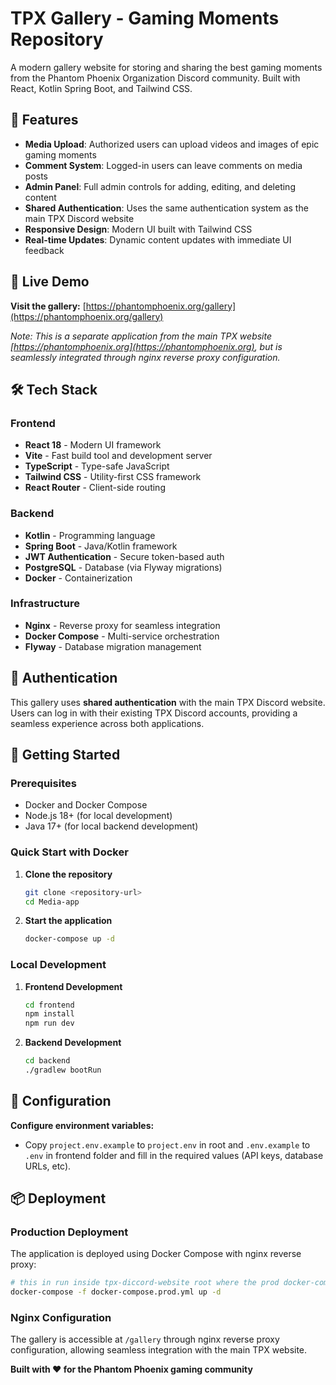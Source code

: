 # TPX Gallery - Gaming Moments Repository

A modern gallery website for storing and sharing the best gaming moments from the Phantom Phoenix Organization Discord community. Built with React, Kotlin Spring Boot, and Tailwind CSS.

## 🌟 Features

- **Media Upload**: Authorized users can upload videos and images of epic gaming moments
- **Comment System**: Logged-in users can leave comments on media posts
- **Admin Panel**: Full admin controls for adding, editing, and deleting content
- **Shared Authentication**: Uses the same authentication system as the main TPX Discord website
- **Responsive Design**: Modern UI built with Tailwind CSS
- **Real-time Updates**: Dynamic content updates with immediate UI feedback

## 🚀 Live Demo

**Visit the gallery:** [https://phantomphoenix.org/gallery](https://phantomphoenix.org/gallery)

*Note: This is a separate application from the main TPX website [https://phantomphoenix.org](https://phantomphoenix.org), but is seamlessly integrated through nginx reverse proxy configuration.*

## 🛠️ Tech Stack

### Frontend
- **React 18** - Modern UI framework
- **Vite** - Fast build tool and development server
- **TypeScript** - Type-safe JavaScript
- **Tailwind CSS** - Utility-first CSS framework
- **React Router** - Client-side routing

### Backend
- **Kotlin** - Programming language
- **Spring Boot** - Java/Kotlin framework
- **JWT Authentication** - Secure token-based auth
- **PostgreSQL** - Database (via Flyway migrations)
- **Docker** - Containerization

### Infrastructure
- **Nginx** - Reverse proxy for seamless integration
- **Docker Compose** - Multi-service orchestration
- **Flyway** - Database migration management

## 🔐 Authentication

This gallery uses **shared authentication** with the main TPX Discord website. Users can log in with their existing TPX Discord accounts, providing a seamless experience across both applications.

## 🚀 Getting Started

### Prerequisites
- Docker and Docker Compose
- Node.js 18+ (for local development)
- Java 17+ (for local backend development)

### Quick Start with Docker

1. **Clone the repository**
   ```bash
   git clone <repository-url>
   cd Media-app
   ```

2. **Start the application**
   ```bash
   docker-compose up -d
   ```

### Local Development

1. **Frontend Development**
   ```bash
   cd frontend
   npm install
   npm run dev
   ```

2. **Backend Development**
   ```bash
   cd backend
   ./gradlew bootRun
   ```

## 🔧 Configuration

 **Configure environment variables:**
   - Copy `project.env.example` to `project.env` in root and `.env.example` to `.env` in frontend folder and fill in the required values (API keys, database URLs, etc).

## 📦 Deployment

### Production Deployment

The application is deployed using Docker Compose with nginx reverse proxy:

```bash
# this in run inside tpx-diccord-website root where the prod docker-compose.yml is. It includes also containers for this app.
docker-compose -f docker-compose.prod.yml up -d
```

### Nginx Configuration

The gallery is accessible at `/gallery` through nginx reverse proxy configuration, allowing seamless integration with the main TPX website.

**Built with ❤️ for the Phantom Phoenix gaming community**